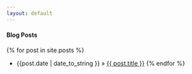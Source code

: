 ```yaml
---
layout: default
---
```

#### Blog Posts
{% for post in site.posts %}
- {{post.date | date_to_string }} &raquo; <a href="{{ post.url }}">{{ post.title }}</a>
{% endfor %}